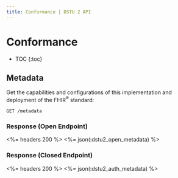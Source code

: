 ```yaml
---
title: Conformance | DSTU 2 API
---
```


# Conformance

* TOC
{:toc}

## Metadata

Get the capabilities and configurations of this implementation and deployment of the FHIR<sup>®</sup> standard:

    GET /metadata

### Response (Open Endpoint)

<%= headers 200 %>
<%= json(:dstu2_open_metadata) %>

### Response (Closed Endpoint)

<%= headers 200 %>
<%= json(:dstu2_auth_metadata) %>
